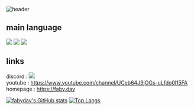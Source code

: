 ![header](https://capsule-render.vercel.app/api?text=profile!&fontColor=d6ace6)

## **main language**
<img src="https://img.shields.io/badge/C++-3766AB?style=flat-square&logo=cplusplus&logoColor=white"/></a>
<img src="https://img.shields.io/badge/Python-3766AB?style=flat-square&logo=Python&logoColor=white"/></a>
<img src="https://img.shields.io/badge/JAVA-A0A000?style=flat-square&logo=java&logoColor=white"/></a>

## **links**
discord : [<img src="https://img.shields.io/badge/Discord-A0A0AA?style=flat-square&logo=discord&logoColor=white"/></a>](https://discord.gg/XnZ3Awc8MQ)  
youtube  : https://www.youtube.com/channel/UCeb64J9jOGs-uLfdo0l15FA
homepage : https://faby.day


<!--
**RohJiHyun/RohJiHyun** is a ✨ _special_ ✨ repository because its `README.md` (this file) appears on your GitHub profile.

Here are some ideas to get you started:

- 🔭 I’m currently working on ...
- 🌱 I’m currently learning ...
- 👯 I’m looking to collaborate on ...
- 🤔 I’m looking for help with ...
- 💬 Ask me about ...
- 📫 How to reach me: ...
- 😄 Pronouns: ...
- ⚡ Fun fact: ...
-->



[![fabyday's GitHub stats](https://github-readme-stats.vercel.app/api?username=fabyday)](https://github.com/anuraghazra/github-readme-stats)
[![Top Langs](https://github-readme-stats.vercel.app/api/top-langs/?username=fabyday&layout=compact)](https://github.com/anuraghazra/github-readme-stats)


